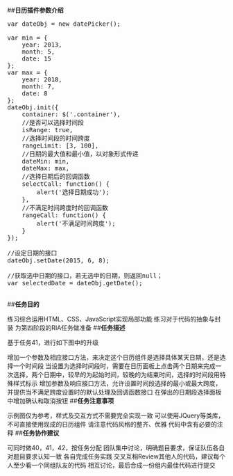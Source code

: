 ##**日历插件参数介绍**
<pre>
var dateObj = new datePicker();

var min = {
	year: 2013,
	month: 5,
	date: 15
};
var max = {
	year: 2018,
	month: 7,
	date: 8
};
dateObj.init({
	container: $('.container'),
	//是否可以选择时间段
	isRange: true,
	//选择时间段的时间跨度
	rangeLimit: [3, 100],
	//日期的最大值和最小值，以对象形式传递
	dateMin: min,
	dateMax: max,
	//选择日期后的回调函数
	selectCall: function() {
		alert('选择日期成功');
	},
	//不满足时间跨度时的回调函数
	rangeCall: function() {
		alert('不满足时间跨度');
	}
});

//设定日期的接口
dateObj.setDate(2015, 6, 8);

//获取选中日期的接口，若无选中的日期，则返回null；
var selectedDate = dateObj.getDate();

</pre>
##**任务目的**

练习综合运用HTML、CSS、JavaScript实现局部功能
练习对于代码的抽象与封装
为第四阶段的RIA任务做准备
##**任务描述**

基于任务41，进行如下图中的升级

增加一个参数及相应接口方法，来决定这个日历组件是选择具体某天日期，还是选择一个时间段
当设置为选择时间段时，需要在日历面板上点击两个日期来完成一次选择，两个日期中，较早的为起始时间，较晚的为结束时间，选择的时间段用特殊样式标示
增加参数及响应接口方法，允许设置时间段选择的最小或最大跨度，并提供当不满足跨度设置时的默认处理及回调函数接口
在弹出的日期段选择面板中增加确认和取消按钮
##**任务注意事项**

示例图仅为参考，样式及交互方式不需要完全实现一致
可以使用JQuery等类库，不可直接使用现成的日历组件
请注意代码风格的整齐、优雅
代码中含有必要的注释
##**任务协作建议**

可同时做40，41，42，按任务分配
团队集中讨论，明确题目要求，保证队伍各自对题目要求认知一致
各自完成任务实践
交叉互相Review其他人的代码，建议每个人至少看一个同组队友的代码
相互讨论，最后合成一份组内最佳代码进行提交
